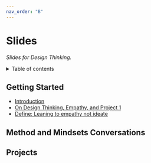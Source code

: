 ```yaml
---
nav_order: "B"
---
```


<!-- has_children: true -->
# Slides

_Slides for Design Thinking._

<details markdown="block">
  <summary>
    Table of contents
  </summary>
  {: .text-delta }
1. TOC
{:toc}
</details>

## Getting Started

- [Introduction](introduction.html)
- [On Design Thinking, Empathy, and Project 1](dt_empathy_project1.html)
- [Define: Leaning to empathy not ideate](define.html)

## Method and Mindsets Conversations

<!-- Empathy, Optimism, Iteration, Creative Confidence, Making, Embracing Ambiguity, and Learning from Failure. -->


## Projects

